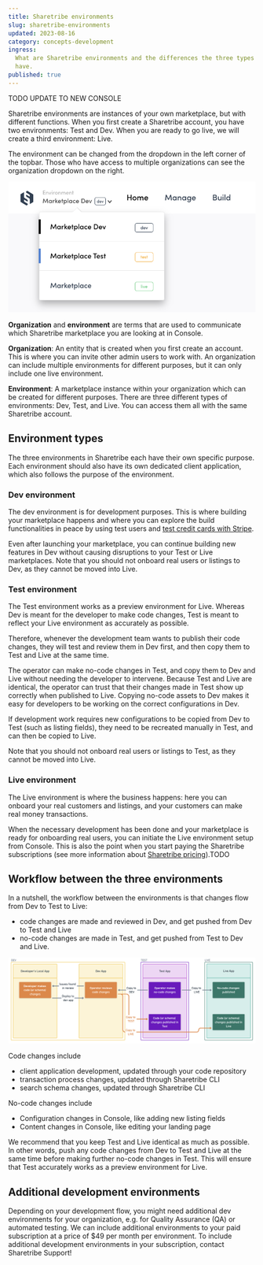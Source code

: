 ```yaml
---
title: Sharetribe environments
slug: sharetribe-environments
updated: 2023-08-16
category: concepts-development
ingress:
  What are Sharetribe environments and the differences the three types
  have.
published: true
---
```


TODO UPDATE TO NEW CONSOLE

Sharetribe environments are instances of your own marketplace, but with
different functions. When you first create a Sharetribe account, you
have two environments: Test and Dev. When you are ready to go live, we
will create a third environment: Live.

The environment can be changed from the dropdown in the left corner of
the topbar. Those who have access to multiple organizations can see the
organization dropdown on the right.

![Enviroment selection](./env-change.png)

<info>

**Organization** and **environment** are terms that are used to
communicate which Sharetribe marketplace you are looking at in Console.

**Organization**: An entity that is created when you first create an
account. This is where you can invite other admin users to work with. An
organization can include multiple environments for different purposes,
but it can only include one live environment.

**Environment**: A marketplace instance within your organization which
can be created for different purposes. There are three different types
of environments: Dev, Test, and Live. You can access them all with the
same Sharetribe account.

</info>

## Environment types

The three environments in Sharetribe each have their own specific
purpose. Each environment should also have its own dedicated client
application, which also follows the purpose of the environment.

### Dev environment

The dev environment is for development purposes. This is where building
your marketplace happens and where you can explore the build
functionalities in peace by using test users and
[test credit cards with Stripe](/how-to/set-up-and-use-stripe/).

Even after launching your marketplace, you can continue building new
features in Dev without causing disruptions to your Test or Live
marketplaces. Note that you should not onboard real users or listings to
Dev, as they cannot be moved into Live.

### Test environment

The Test environment works as a preview environment for Live. Whereas
Dev is meant for the developer to make code changes, Test is meant to
reflect your Live environment as accurately as possible.

Therefore, whenever the development team wants to publish their code
changes, they will test and review them in Dev first, and then copy them
to Test and Live at the same time.

The operator can make no-code changes in Test, and copy them to Dev and
Live without needing the developer to intervene. Because Test and Live
are identical, the operator can trust that their changes made in Test
show up correctly when published to Live. Copying no-code assets to Dev
makes it easy for developers to be working on the correct configurations
in Dev.

If development work requires new configurations to be copied from Dev to
Test (such as listing fields), they need to be recreated manually in
Test, and can then be copied to Live.

Note that you should not onboard real users or listings to Test, as they
cannot be moved into Live.

### Live environment

The Live environment is where the business happens: here you can onboard
your real customers and listings, and your customers can make real money
transactions.

When the necessary development has been done and your marketplace is
ready for onboarding real users, you can initiate the Live environment
setup from Console. This is also the point when you start paying the
Sharetribe subscriptions (see more information about
[Sharetribe pricing](https://www.sharetribe.com/products/flex/#pricing)).TODO

## Workflow between the three environments

In a nutshell, the workflow between the environments is that changes
flow from Dev to Test to Live:

- code changes are made and reviewed in Dev, and get pushed from Dev to
  Test and Live
- no-code changes are made in Test, and get pushed from Test to Dev and
  Live.

![Sharetribe environments workflow](./flex-environments.png)

Code changes include

- client application development, updated through your code repository
- transaction process changes, updated through Sharetribe CLI
- search schema changes, updated through Sharetribe CLI

No-code changes include

- Configuration changes in Console, like adding new listing fields
- Content changes in Console, like editing your landing page

We recommend that you keep Test and Live identical as much as possible.
In other words, push any code changes from Dev to Test and Live at the
same time before making further no-code changes in Test. This will
ensure that Test accurately works as a preview environment for Live.

## Additional development environments

Depending on your development flow, you might need additional dev
environments for your organization, e.g. for Quality Assurance (QA) or
automated testing. We can include additional environments to your paid
subscription at a price of \$49 per month per environment. To include
additional development environments in your subscription, contact
Sharetribe Support!
